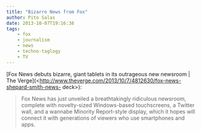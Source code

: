 ```yaml
---
title: "Bizarro News from Fox"
author: Pito Salas
date: 2013-10-07T19:16:38
tags:
    - fox
    - journalism
    - news
    - techno-taglogy
    - TV
---
```




[Fox News debuts bizarre, giant tablets in its outrageous new newsroom | The
Verge](<http://www.theverge.com/2013/10/7/4812630/fox-news-shepard-smith-news-
deck>):

> Fox News has just unveiled a breathtakingly ridiculous newsroom, complete
> with novelty-sized Windows-based touchscreens, a Twitter wall, and a wannabe
> Minority Report-style display, which it hopes will connect it with
> generations of viewers who use smartphones and apps.




